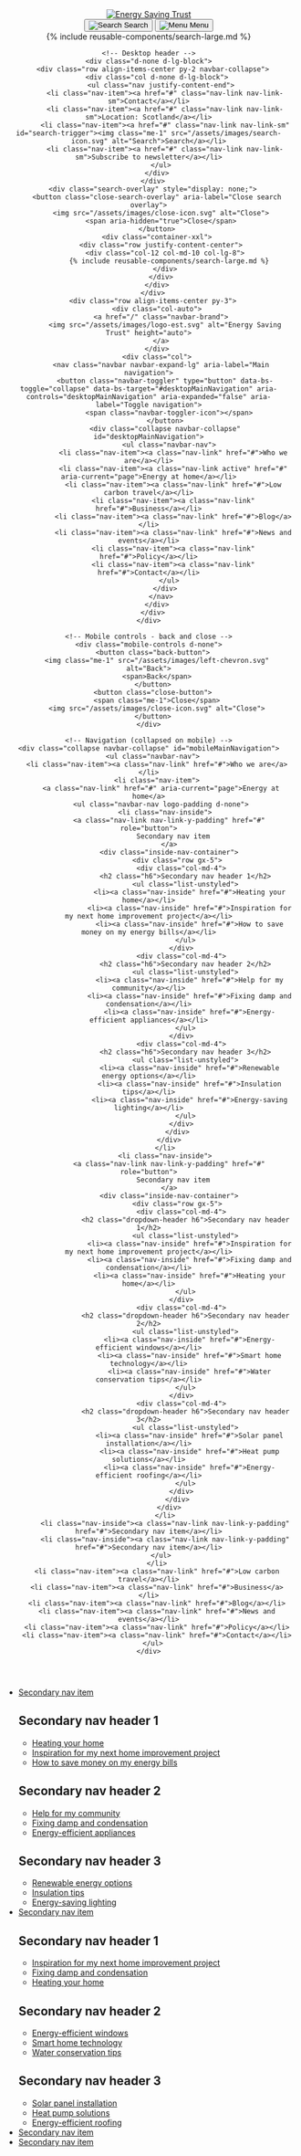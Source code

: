 <header class="site-header">
  <div class="container-xxl rm-padding-on-mobile">
    <!-- Mobile header -->
    <div class="row align-items-center py-3 d-lg-none px-mobile">
      <div class="col-auto">
        <a href="/" class="navbar-brand">
          <img src="/assets/images/logo-est.svg" alt="Energy Saving Trust" height="auto">
        </a>
      </div>
      <div class="col text-end">
        <button class="btn btn-link" id="mobile-search-trigger">
          <img src="/assets/images/search-icon.svg" alt="Search" class="me-1">
          <span>Search</span>
        </button>
        <button id="burger-menu" class="navbar-toggler ms-2" type="button" data-bs-toggle="collapse" data-bs-target="#mobileMainNavigation" aria-controls="mobileMainNavigation" aria-expanded="false" aria-label="Toggle navigation">
          <img class="me-1" src="/assets/images/menu.svg" alt="Menu">
          <span>Menu</span>
        </button>
      </div>
    </div>
    <!-- Mobile search bar (hidden by default) -->
    <div id="mobile-search-bar" class="d-none d-lg-none">
      <div class="container-xxl">
        <div class="row justify-content-center">
          <div class="col-12">
            {% include reusable-components/search-large.md %}
          </div>
        </div>
      </div>
    </div>

    <!-- Desktop header -->
    <div class="d-none d-lg-block">
      <div class="row align-items-center py-2 navbar-collapse">
        <div class="col d-none d-lg-block">
          <ul class="nav justify-content-end">
            <li class="nav-item"><a href="#" class="nav-link nav-link-sm">Contact</a></li>
            <li class="nav-item"><a href="#" class="nav-link nav-link-sm">Location: Scotland</a></li>
            <li class="nav-item"><a href="#" class="nav-link nav-link-sm" id="search-trigger"><img class="me-1" src="/assets/images/search-icon.svg" alt="Search">Search</a></li>
            <li class="nav-item"><a href="#" class="nav-link nav-link-sm">Subscribe to newsletter</a></li>
          </ul>
        </div>
      </div>
      <div class="search-overlay" style="display: none;">
        <button class="close-search-overlay" aria-label="Close search overlay">
          <img src="/assets/images/close-icon.svg" alt="Close">
          <span aria-hidden="true">Close</span>
        </button>
        <div class="container-xxl">
          <div class="row justify-content-center">
            <div class="col-12 col-md-10 col-lg-8">
              {% include reusable-components/search-large.md %}
            </div>
          </div>
        </div>
      </div>
      <div class="row align-items-center py-3">
        <div class="col-auto">
          <a href="/" class="navbar-brand">
            <img src="/assets/images/logo-est.svg" alt="Energy Saving Trust" height="auto">
          </a>
        </div>
        <div class="col">
          <nav class="navbar navbar-expand-lg" aria-label="Main navigation">
            <button class="navbar-toggler" type="button" data-bs-toggle="collapse" data-bs-target="#desktopMainNavigation" aria-controls="desktopMainNavigation" aria-expanded="false" aria-label="Toggle navigation">
              <span class="navbar-toggler-icon"></span>
            </button>
            <div class="collapse navbar-collapse" id="desktopMainNavigation">
              <ul class="navbar-nav">
                <li class="nav-item"><a class="nav-link" href="#">Who we are</a></li>
                <li class="nav-item"><a class="nav-link active" href="#" aria-current="page">Energy at home</a></li>
                <li class="nav-item"><a class="nav-link" href="#">Low carbon travel</a></li>
                <li class="nav-item"><a class="nav-link" href="#">Business</a></li>
                <li class="nav-item"><a class="nav-link" href="#">Blog</a></li>
                <li class="nav-item"><a class="nav-link" href="#">News and events</a></li>
                <li class="nav-item"><a class="nav-link" href="#">Policy</a></li>
                <li class="nav-item"><a class="nav-link" href="#">Contact</a></li>
              </ul>
            </div>
          </nav>
        </div>
      </div>
    </div>

    <!-- Mobile controls - back and close -->
    <div class="mobile-controls d-none">
      <button class="back-button">
        <img class="me-1" src="/assets/images/left-chevron.svg" alt="Back">
        <span>Back</span>
      </button>
      <button class="close-button">
        <span class="me-1">Close</span>
        <img src="/assets/images/close-icon.svg" alt="Close">
      </button>
    </div>

    <!-- Navigation (collapsed on mobile) -->
    <div class="collapse navbar-collapse" id="mobileMainNavigation">
      <ul class="navbar-nav">
        <li class="nav-item"><a class="nav-link" href="#">Who we are</a></li>
        <li class="nav-item">
          <a class="nav-link" href="#" aria-current="page">Energy at home</a>
          <ul class="navbar-nav logo-padding d-none">
            <li class="nav-inside">
              <a class="nav-link nav-link-y-padding" href="#" role="button">
                Secondary nav item
              </a>
              <div class="inside-nav-container">
                  <div class="row gx-5">
                    <div class="col-md-4">
                      <h2 class="h6">Secondary nav header 1</h2>
                      <ul class="list-unstyled">
                        <li><a class="nav-inside" href="#">Heating your home</a></li>
                        <li><a class="nav-inside" href="#">Inspiration for my next home improvement project</a></li>
                        <li><a class="nav-inside" href="#">How to save money on my energy bills</a></li>
                      </ul>
                    </div>
                    <div class="col-md-4">
                      <h2 class="h6">Secondary nav header 2</h2>
                      <ul class="list-unstyled">
                        <li><a class="nav-inside" href="#">Help for my community</a></li>
                        <li><a class="nav-inside" href="#">Fixing damp and condensation</a></li>
                        <li><a class="nav-inside" href="#">Energy-efficient appliances</a></li>
                      </ul>
                    </div>
                    <div class="col-md-4">
                      <h2 class="h6">Secondary nav header 3</h2>
                      <ul class="list-unstyled">
                        <li><a class="nav-inside" href="#">Renewable energy options</a></li>
                        <li><a class="nav-inside" href="#">Insulation tips</a></li>
                        <li><a class="nav-inside" href="#">Energy-saving lighting</a></li>
                      </ul>
                    </div>
                  </div>
              </div>
            </li>
            <li class="nav-inside">
              <a class="nav-link nav-link-y-padding" href="#" role="button">
                Secondary nav item
              </a>
              <div class="inside-nav-container">
                  <div class="row gx-5">
                    <div class="col-md-4">
                      <h2 class="dropdown-header h6">Secondary nav header 1</h2>
                      <ul class="list-unstyled">
                        <li><a class="nav-inside" href="#">Inspiration for my next home improvement project</a></li>
                        <li><a class="nav-inside" href="#">Fixing damp and condensation</a></li>
                        <li><a class="nav-inside" href="#">Heating your home</a></li>
                      </ul>
                    </div>
                    <div class="col-md-4">
                      <h2 class="dropdown-header h6">Secondary nav header 2</h2>
                      <ul class="list-unstyled">
                        <li><a class="nav-inside" href="#">Energy-efficient windows</a></li>
                        <li><a class="nav-inside" href="#">Smart home technology</a></li>
                        <li><a class="nav-inside" href="#">Water conservation tips</a></li>
                      </ul>
                    </div>
                    <div class="col-md-4">
                      <h2 class="dropdown-header h6">Secondary nav header 3</h2>
                      <ul class="list-unstyled">
                        <li><a class="nav-inside" href="#">Solar panel installation</a></li>
                        <li><a class="nav-inside" href="#">Heat pump solutions</a></li>
                        <li><a class="nav-inside" href="#">Energy-efficient roofing</a></li>
                      </ul>
                    </div>
                  </div>
              </div>
            </li>
            <li class="nav-inside"><a class="nav-link nav-link-y-padding" href="#">Secondary nav item</a></li>
            <li class="nav-inside"><a class="nav-link nav-link-y-padding" href="#">Secondary nav item</a></li>
          </ul>
        </li>
        <li class="nav-item"><a class="nav-link" href="#">Low carbon travel</a></li>
        <li class="nav-item"><a class="nav-link" href="#">Business</a></li>
        <li class="nav-item"><a class="nav-link" href="#">Blog</a></li>
        <li class="nav-item"><a class="nav-link" href="#">News and events</a></li>
        <li class="nav-item"><a class="nav-link" href="#">Policy</a></li>
        <li class="nav-item"><a class="nav-link" href="#">Contact</a></li>
      </ul>
    </div>
  </div>
</header>

<nav class="navbar navbar-expand-lg navbar-bg navbar-green" aria-label="Secondary navigation">
  <div class="container-xxl">
    <div class="collapse navbar-collapse" id="secondaryNavigation">
      <ul class="navbar-nav logo-padding">
        <li class="nav-item dropdown">
          <a class="nav-link dropdown-toggle nav-link-y-padding" href="#" role="button" data-bs-toggle="dropdown" aria-expanded="false">
            Secondary nav item
          </a>
          <div class="dropdown-menu meganav full-width-meganav">
            <div class="container-xxl">
              <div class="row gx-5">
                <div class="col-md-4">
                  <h2 class="dropdown-header h6">Secondary nav header 1</h2>
                  <ul class="list-unstyled">
                    <li><a class="dropdown-item" href="#">Heating your home</a></li>
                    <li><a class="dropdown-item" href="#">Inspiration for my next home improvement project</a></li>
                    <li><a class="dropdown-item" href="#">How to save money on my energy bills</a></li>
                  </ul>
                </div>
                <div class="col-md-4">
                  <h2 class="dropdown-header h6">Secondary nav header 2</h2>
                  <ul class="list-unstyled">
                    <li><a class="dropdown-item" href="#">Help for my community</a></li>
                    <li><a class="dropdown-item" href="#">Fixing damp and condensation</a></li>
                    <li><a class="dropdown-item" href="#">Energy-efficient appliances</a></li>
                  </ul>
                </div>
                <div class="col-md-4">
                  <h2 class="dropdown-header h6">Secondary nav header 3</h2>
                  <ul class="list-unstyled">
                    <li><a class="dropdown-item" href="#">Renewable energy options</a></li>
                    <li><a class="dropdown-item" href="#">Insulation tips</a></li>
                    <li><a class="dropdown-item" href="#">Energy-saving lighting</a></li>
                  </ul>
                </div>
              </div>
            </div>
          </div>
        </li>
        <li class="nav-item dropdown">
          <a class="nav-link dropdown-toggle nav-link-y-padding" href="#" role="button" data-bs-toggle="dropdown" aria-expanded="false">
            Secondary nav item
          </a>
          <div class="dropdown-menu meganav full-width-meganav">
            <div class="container-xxl">
              <div class="row gx-5">
                <div class="col-md-4">
                  <h2 class="dropdown-header h6">Secondary nav header 1</h2>
                  <ul class="list-unstyled">
                    <li><a class="dropdown-item" href="#">Inspiration for my next home improvement project</a></li>
                    <li><a class="dropdown-item" href="#">Fixing damp and condensation</a></li>
                    <li><a class="dropdown-item" href="#">Heating your home</a></li>
                  </ul>
                </div>
                <div class="col-md-4">
                  <h2 class="dropdown-header h6">Secondary nav header 2</h2>
                  <ul class="list-unstyled">
                    <li><a class="dropdown-item" href="#">Energy-efficient windows</a></li>
                    <li><a class="dropdown-item" href="#">Smart home technology</a></li>
                    <li><a class="dropdown-item" href="#">Water conservation tips</a></li>
                  </ul>
                </div>
                <div class="col-md-4">
                  <h2 class="dropdown-header h6">Secondary nav header 3</h2>
                  <ul class="list-unstyled">
                    <li><a class="dropdown-item" href="#">Solar panel installation</a></li>
                    <li><a class="dropdown-item" href="#">Heat pump solutions</a></li>
                    <li><a class="dropdown-item" href="#">Energy-efficient roofing</a></li>
                  </ul>
                </div>
              </div>
            </div>
          </div>
        </li>
        <li class="nav-item"><a class="nav-link nav-link-y-padding" href="#">Secondary nav item</a></li>
        <li class="nav-item"><a class="nav-link nav-link-y-padding" href="#">Secondary nav item</a></li>
      </ul>
    </div>
  </div>
</nav>